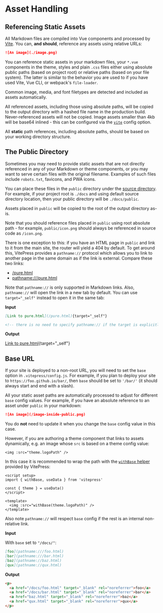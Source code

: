 # Asset Handling

## Referencing Static Assets

All Markdown files are compiled into Vue components and processed by [Vite](https://vitejs.dev/guide/assets.html). You can, **and should**, reference any assets using relative URLs:

```md
![An image](./image.png)
```

You can reference static assets in your markdown files, your `*.vue` components in the theme, styles and plain `.css` files either using absolute public paths (based on project root) or relative paths (based on your file system). The latter is similar to the behavior you are used to if you have used Vite, Vue CLI, or webpack's `file-loader`.

Common image, media, and font filetypes are detected and included as assets automatically.

All referenced assets, including those using absolute paths, will be copied to the output directory with a hashed file name in the production build. Never-referenced assets will not be copied. Image assets smaller than 4kb will be base64 inlined - this can be configured via the [`vite`](../reference/site-config#vite) config option.

All **static** path references, including absolute paths, should be based on your working directory structure.

## The Public Directory

Sometimes you may need to provide static assets that are not directly referenced in any of your Markdown or theme components, or you may want to serve certain files with the original filename. Examples of such files include `robots.txt`, favicons, and PWA icons.

You can place these files in the `public` directory under the [source directory](./routing#source-directory). For example, if your project root is `./docs` and using default source directory location, then your public directory will be `./docs/public`.

Assets placed in `public` will be copied to the root of the output directory as-is.

Note that you should reference files placed in `public` using root absolute path - for example, `public/icon.png` should always be referenced in source code as `/icon.png`.

There is one exception to this: if you have an HTML page in `public` and link to it from the main site, the router will yield a 404 by default. To get around this, VitePress provides a `pathname://` protocol which allows you to link to another page in the same domain as if the link is external. Compare these two links:

- [/pure.html](/pure.html)
- <pathname:///pure.html>

Note that `pathname://` is only supported in Markdown links. Also, `pathname://` will open the link in a new tab by default. You can use `target="_self"` instead to open it in the same tab:

**Input**

```md
[Link to pure.html](/pure.html){target="_self"}

<!-- there is no need to specify pathname:// if the target is explicitly specified -->
```

**Output**

[Link to pure.html](/pure.html){target="_self"}

## Base URL

If your site is deployed to a non-root URL, you will need to set the `base` option in `.vitepress/config.js`. For example, if you plan to deploy your site to `https://foo.github.io/bar/`, then `base` should be set to `'/bar/'` (it should always start and end with a slash).

All your static asset paths are automatically processed to adjust for different `base` config values. For example, if you have an absolute reference to an asset under `public` in your markdown:

```md
![An image](/image-inside-public.png)
```

You do **not** need to update it when you change the `base` config value in this case.

However, if you are authoring a theme component that links to assets dynamically, e.g. an image whose `src` is based on a theme config value:

```vue
<img :src="theme.logoPath" />
```

In this case it is recommended to wrap the path with the [`withBase` helper](../reference/runtime-api#withbase) provided by VitePress:

```vue
<script setup>
import { withBase, useData } from 'vitepress'

const { theme } = useData()
</script>

<template>
  <img :src="withBase(theme.logoPath)" />
</template>
```

Also note `pathname://` will respect `base` config if the rest is an internal non-relative link.

**Input**

With `base` set to `"/docs/"`:

```md
[foo](pathname:///foo.html)
[bar](pathname:///bar.html)
[baz](pathname://baz.html)
[qux](pathname://qux.html)
```

**Output**

```html
<p>
  <a href="/docs/foo.html" target="_blank" rel="noreferrer">foo</a>
  <a href="/docs/bar.html" target="_blank" rel="noreferrer">bar</a>
  <a href="baz.html" target="_blank" rel="noreferrer">baz</a>
  <a href="qux.html" target="_blank" rel="noreferrer">qux</a>
</p>
```